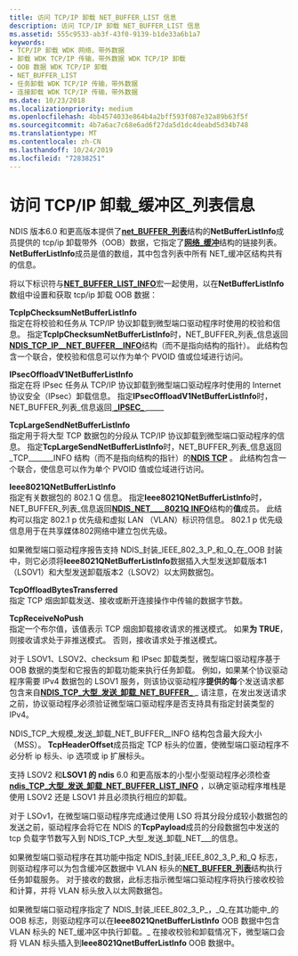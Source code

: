 ```yaml
---
title: 访问 TCP/IP 卸载 NET_BUFFER_LIST 信息
description: 访问 TCP/IP 卸载 NET_BUFFER_LIST 信息
ms.assetid: 555c9533-ab3f-43f0-9139-b1de33a6b1a7
keywords:
- TCP/IP 卸载 WDK 网络，带外数据
- 卸载 WDK TCP/IP 传输，带外数据 WDK TCP/IP 卸载
- OOB 数据 WDK TCP/IP 卸载
- NET_BUFFER_LIST
- 任务卸载 WDK TCP/IP 传输，带外数据
- 连接卸载 WDK TCP/IP 传输，带外数据
ms.date: 10/23/2018
ms.localizationpriority: medium
ms.openlocfilehash: 4bb4574033e864b4a2bff593f087e32a89b63f5f
ms.sourcegitcommit: 4b7a6ac7c68e6ad6f27da5d1dc4deabd5d34b748
ms.translationtype: MT
ms.contentlocale: zh-CN
ms.lasthandoff: 10/24/2019
ms.locfileid: "72838251"
---
```

# <a name="accessing-tcpip-offload-net_buffer_list-information"></a>访问 TCP/IP 卸载\_缓冲区\_列表信息

NDIS 版本6.0 和更高版本提供了[**net\_BUFFER\_列表**](https://docs.microsoft.com/windows-hardware/drivers/ddi/ndis/ns-ndis-_net_buffer_list)结构的**NetBufferListInfo**成员提供的 tcp/ip 卸载带外（OOB）数据，它指定了[**网络\_缓冲**](https://docs.microsoft.com/windows-hardware/drivers/ddi/ndis/ns-ndis-_net_buffer)结构的链接列表。 **NetBufferListInfo**成员是值的数组，其中包含列表中所有 NET\_缓冲区结构共有的信息。

将以下标识符与[**NET\_BUFFER\_LIST\_INFO**](https://docs.microsoft.com/windows-hardware/drivers/network/net-buffer-list-info)宏一起使用，以在**NetBufferListInfo**数组中设置和获取 tcp/ip 卸载 OOB 数据：

<a href="" id="tcpipchecksumnetbufferlistinfo"></a>**TcpIpChecksumNetBufferListInfo**  
指定在将校验和任务从 TCP/IP 协议卸载到微型端口驱动程序时使用的校验和信息。 指定**TcpIpChecksumNetBufferListInfo**时，NET\_BUFFER\_列表\_信息返回[**NDIS\_TCP\_IP\_\_NET\_BUFFER\_\_INFO**](https://docs.microsoft.com/windows-hardware/drivers/ddi/ndis/ns-ndis-_ndis_tcp_ip_checksum_net_buffer_list_info)结构（而不是指向结构的指针）。 此结构包含一个联合，使校验和信息可以作为单个 PVOID 值或位域进行访问。

<a href="" id="ipsecoffloadv1netbufferlistinfo"></a>**IPsecOffloadV1NetBufferListInfo**  
指定在将 IPsec 任务从 TCP/IP 协议卸载到微型端口驱动程序时使用的 Internet 协议安全（IPsec）卸载信息。 指定**IPsecOffloadV1NetBufferListInfo**时，NET\_BUFFER\_列表\_信息返回[ **\_IPSEC\_** ](https://docs.microsoft.com/windows-hardware/drivers/ddi/ndis/ns-ndis-_ndis_ipsec_offload_v1_net_buffer_list_info)\_\_\_\_\_

<a href="" id="tcplargesendnetbufferlistinfo"></a>**TcpLargeSendNetBufferListInfo**  
指定用于将大型 TCP 数据包的分段从 TCP/IP 协议卸载到微型端口驱动程序的信息。 指定**TcpLargeSendNetBufferListInfo**时，NET\_BUFFER\_列表\_信息返回\_TCP\_\_\_\_\_\_\_INFO 结构（而不是指向结构的指针）的[**NDIS TCP**](https://docs.microsoft.com/windows-hardware/drivers/ddi/ndis/ns-ndis-_ndis_tcp_large_send_offload_net_buffer_list_info) 。 此结构包含一个联合，使信息可以作为单个 PVOID 值或位域进行访问。

<a href="" id="ieee8021qnetbufferlistinfo"></a>**Ieee8021QNetBufferListInfo**  
指定有关数据包的 802.1 Q 信息。 指定**Ieee8021QNetBufferListInfo**时，NET\_BUFFER\_列表\_信息返回[**NDIS\_NET\_\_\_\_8021Q INFO**](https://docs.microsoft.com/windows-hardware/drivers/ddi/ndis/ns-ndis-_ndis_net_buffer_list_8021q_info)结构的**值**成员。 此结构可以指定 802.1 p 优先级和虚拟 LAN （VLAN）标识符信息。 802.1 p 优先级信息用于在共享媒体802网络中建立包优先级。

如果微型端口驱动程序报告支持 NDIS\_封装\_IEEE\_802\_3\_P\_和\_Q\_在\_OOB 封装中，则它必须将**Ieee8021QNetBufferListInfo**数据插入大型发送卸载版本1（LSOV1）和大型发送卸载版本2（LSOV2）以太网数据包。

<a href="" id="tcpoffloadbytestransferred"></a>**TcpOffloadBytesTransferred**  
指定 TCP 烟囱卸载发送、接收或断开连接操作中传输的数据字节数。

<a href="" id="tcpreceivenopush"></a>**TcpReceiveNoPush**  
指定一个布尔值，该值表示 TCP 烟囱卸载接收请求的推送模式。 如果**为 TRUE**，则接收请求处于非推送模式。 否则，接收请求处于推送模式。

对于 LSOV1、LSOV2、checksum 和 IPsec 卸载类型，微型端口驱动程序基于 OOB 数据的类型和它报告的卸载功能来执行任务卸载。 例如，如果某个协议驱动程序需要 IPv4 数据包的 LSOV1 服务，则该协议驱动程序**提供的每**个发送请求都包含来自[**NDIS\_TCP\_大型\_发送\_卸载\_NET\_BUFFER\_** ](https://docs.microsoft.com/windows-hardware/drivers/ddi/ndis/ns-ndis-_ndis_tcp_large_send_offload_net_buffer_list_info)\_ 请注意，在发出发送请求之前，协议驱动程序必须验证微型端口驱动程序是否支持具有指定封装类型的 IPv4。

NDIS\_TCP\_大规模\_发送\_卸载\_NET\_BUFFER\_\_INFO 结构包含最大段大小（MSS）。 **TcpHeaderOffset**成员指定 TCP 标头的位置，使微型端口驱动程序不必分析 ip 标头、ip 选项或 ip 扩展标头。

支持 LSOV2 和**LSOV1 的 ndis** 6.0 和更高版本的小型小型驱动程序必须检查[**ndis\_TCP\_大型\_发送\_卸载\_NET\_BUFFER\_LIST\_INFO**](https://docs.microsoft.com/windows-hardware/drivers/ddi/ndis/ns-ndis-_ndis_tcp_large_send_offload_net_buffer_list_info) ，以确定驱动程序堆栈是使用 LSOV2 还是 LSOV1 并且必须执行相应的卸载。

对于 LSOv1，在微型端口驱动程序完成通过使用 LSO 将其分段分成较小数据包的发送之前，驱动程序会将它在 NDIS 的**TcpPayload**成员的分段数据包中发送的 tcp 负载字节数写入到 NDIS\_TCP\_大型\_发送\_卸载\_NET\_\_\_的信息。

如果微型端口驱动程序在其功能中指定 NDIS\_封装\_IEEE\_802\_3\_P\_和\_Q 标志，则驱动程序可以为包含缓冲区数据中 VLAN 标头的[**NET\_BUFFER\_列表**](https://docs.microsoft.com/windows-hardware/drivers/ddi/ndis/ns-ndis-_net_buffer_list)结构执行任务卸载服务。 对于接收的数据，此标志指示微型端口驱动程序将执行接收校验和计算，并将 VLAN 标头放入以太网数据包。

如果微型端口驱动程序指定了 NDIS\_封装\_IEEE\_802\_3\_P\_，\_Q\_在其功能中\_的 OOB 标志，则驱动程序可以在**Ieee8021QnetBufferListInfo** OOB 数据中包含 VLAN 标头的 NET\_缓冲区中执行卸载。\_ 在接收校验和卸载情况下，微型端口会将 VLAN 标头插入到**Ieee8021QnetBufferListInfo** OOB 数据中。

 

 





